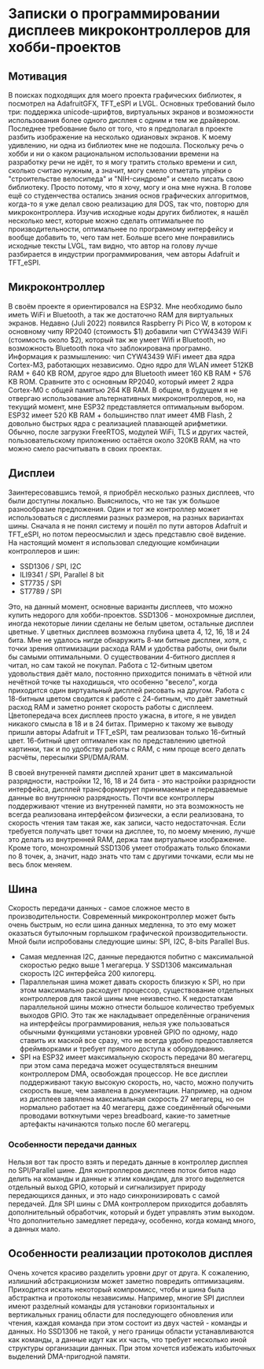 # Записки о программировании дисплеев микроконтроллеров для хобби-проектов
## Мотивация
В поисках подходящих для моего проекта графических библиотек, я посмотрел на AdafruitGFX, TFT_eSPI и LVGL.
Основных требований было три: поддержка unicode-шрифтов, виртуальных экранов и возможности использования более одного дисплея с одним и тем же драйвером.
Последнее требование было от того, что я предполагал в проекте разбить изображение на несколько одиановых экранов. К моему удивлению, ни одна из
библиотек мне не подошла. Поскольку речь о хобби и ни о каком рациональном использовании времени на разработку речи не идёт, то я могу тратить столько времени и сил,
сколько считаю нужным, а значит, могу смело отметать упрёки о "строительстве велосипеда" и "NIH-синдроме" и смело писать свою библиотеку. 
Просто потому, что я хочу, могу и она мне нужна. В голове ещё со студенчества остались знания основ графических алгоритмов, когда-то я уже делал свою реализацию
для DOS, так что, повторю для микроконтроллера. Изучив исходные коды других библиотек, я нашёл несколько мест, которые можно сделать оптимальнее по
производительности, оптимальнее по програмному интерфейсу и вообще добавить то, чего там нет. Больше всего мне понравились исходные тексты LVGL, там видно,
что автор на голову лучше разбирается в индустрии программирования, чем авторы Adafruit и TFT_eSPI.

## Микроконтроллер
В своём проекте я ориентировался на ESP32. Мне необходимо было иметь WiFi и Bluetooth, а так же достаточно RAM для виртуальных экранов. Недавно (Juli 2022) появился
Raspberry Pi Pico W, в котором к основному чипу RP2040 (стоимость $1) добавили чип CYW43439 WiFi (стоимость около $2), который так же умеет Wifi и Bluetooth,
но возможность Bluetooth пока что заблокирована програмно. Информация к размышлению: чип CYW43439 WiFi имеет два ядра Cortex-M3, работающих независимо. Одно ядро
для WLAN имеет 512KB RAM + 640 KB ROM, другое ядро для Bluetooth имеет 160 KB RAM + 576 KB ROM. Сравните это с основным RP2040, который имеет 2 ядра Cortex-M0 
с общей памятью 264 KB RAM. В общем, в будущем я не отвергаю использование альтернативных микроконтроллеров, но, на текущий момент, мне ESP32 представляется
оптимальным выбором. ESP32 имеет 520 KB RAM + большинство плат имеет 4MB Flash, 2 довольно быстрых ядра с реализацией плавающей арифметики. 
Обычно, после загрузки FreeRTOS, модулей WiFi, TLS и других частей, пользовательскому приложению остаётся около 320KB RAM, на что можно смело 
расчитывать в своих проектах.

## Дисплеи
Заинтересовавшись темой, я приобрёл несколько разных дисплеев, что были доступны локально. Выяснилось, что не так уж большое разнообразие предложения.
Один и тот же контроллер может использоваться с дисплеями разных размеров, на разных вариантах шины. Сначала я не понял систему и пошёл по пути авторов
Adafruit и TFT_eSPI, но потом переосмыслил и здесь представлю своё видение. На настоящий момент я использовал следующие комбинации контроллеров и шин:

 * SSD1306 / SPI, I2C
 * ILI9341 / SPI, Parallel 8 bit
 * ST7735 / SPI
 * ST7789 / SPI

Это, на данный момент, основные варианты дисплеев, что можно купить недорого для хобби-проектов. SSD1306 - монохромные дисплеи, иногда некоторые линии 
сделаны не белым цветом, остальные дисплеи цветные. У цветных дисплеев возможна глубина цвета 4, 12, 16, 18 и 24 бита. Мне не удалось нигде обнаружить 8-ми битные
дисплеи, хотя, с точки зрения оптимизации расхода RAM и удобства работы, они были бы самыми оптимальными. О существовании 4-битного дисплея я читал, но сам
такой не покупал. Работа с 12-битным цветом удовольствия даёт мало, постоянно приходится понимать в чётной или нечётной точке ты находишься, что особенно
"весело", когда приходится один виртуальный дисплей рисовать на другом. Работа с 18-битным цветом сводится к работе с 24-битным, 
что даёт заметный расход RAM и заметно роняет скорость работы с дисплеем. Цветопередача всех дисплеев просто ужасна, в итоге, 
я не увидел никакого смысла в 18 и в 24 битах. Примерно к такому же выводу пришли авторы Adafruit и TFT_eSPI, там реализован только 16-битный цвет. 
16-битный цвет оптимален как по представлению цветной картинки, так и по удобству работы с RAM, с ним проще всего делать расчёты, пересылки SPI/DMA/RAM.

В своей внутренней памяти дисплей хранит цвет в максимальной разрядности, настройки 12, 16, 18 и 24 бита - это настройки разрядности интерфейса, дисплей 
трансформирует принимаемые и передаваемые данные во внутрннюю разрядность. Почти все контроллеры поддерживают чтение из внутренней памяти, но эта возможность
не всегда реализована интерфейсом физически, а если реализована, то скорость чтения там такая же, как записи, часто недостаточная. 
Если требуется получать цвет точки на дисплее, то, по моему мнению, лучше это делать из внутренней RAM, держа там виртуальное изображение. Кроме того,
монохромный SSD1306 умеет отображать только блоками по 8 точек, а, значит, надо знать что там с другими точками, если мы не весь блок меняем.

## Шина
Скорость передачи данных - самое сложное место в производительности. Современный микроконтроллер может быть очень быстрым, но если шина данных медленна, то
это ему может оказаться бутылочным горлышком графической производительности. Мной были испробованы следующие шины: SPI, I2C, 8-bits Parallel Bus. 

* Самая медленная I2C, данные передаются побитно с максимальной скоростью редко выше 1 мегагерца. У SSD1306 максимальная скорость I2C интерфейса 200 килогерц.
* Параллельная шина может давать скорость близкую к SPI, но при этом максимально расходует процессор, существование отдельных контроллеров для такой
шины мне неизвестно. К недостаткам параллельной шины можно отнести большое количество требуемых выходов GPIO. Это так же накладывает определённые ограничения
на интерфейсы программирования, нельзя уже пользоваться обычными функциями установки уровней GPIO по одному, надо ставить их маской все сразу, что не
всегда удобно предоставляется фреймворками и требует прямого доступа к оборудованию. 
* SPI на ESP32 имеет максимальную скорость передачи 80 мегагерц, при этом сама передача может осуществляться внешним контроллером DMA, освобождая процессор. Не все дисплеи поддерживают такую высокую скорость, но, часто, можно получить скорость выше, чем заявлена в документации. Например, на одном из дисплеев завялена максимальная скорость 27 мегагерц, но он нормально работает на 40 мегагерц, даже соединённый обычными проводами воткнутыми через breadboard, какие-то заметные артефакты начинаются только после 60 мегагерц. 

### Особенности передачи данных
Нельзя вот так просто взять и передать данные в контроллер дисплея по SPI/Parallel шине. Для контроллеров дисплеев поток битов надо делить на команды и данные 
к этим командам, для этого выделяется отдельный выход GPIO, который и сигнализирует природу передающихся данных, и это надо синхронизировать с самой передачей.
Для SPI шины с DMA контроллером приходится добавлять дополнительный обработчик, который и будет управлять этим выходом. Что дополнительно замедляет передачу,
особенно, когда команд много, а данных мало.

## Особенности реализации протоколов дисплея
Очень хочется красиво разделить уровни друг от друга. К сожалению, излишний абстракционизм может заметно повредить оптимизациям. Приходится искать некоторый
компромисс, чтобы и шина была абстрактна и протоколы независимы. Например, многие SPI дисплеи имеют разделный команды для установки горизонтальных и 
вертикальных границ области для последующего обновления или чтения, каждая команда при этом состоит из двух частей - команды и данных. Но SSD1306 
не такой, у него границы области устанавливаются как команды, а данные идут как их часть, что требует несколько иной структуры организации данных. При этом
хочется избежать избыточных выделений DMA-пригодной памяти. 
